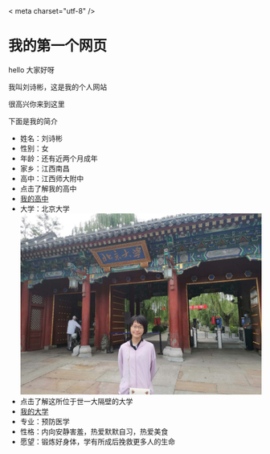 <!DOCTYPE HTML>
<html>
    <head>
        < meta charset="utf-8" />
     <title>欢迎来到刘诗彬的个人网页</title>
</head>
  
<body>
<h1>我的第一个网页</h1>
<p>hello 大家好呀</p>
<p>我叫刘诗彬，这是我的个人网站</p>
<p>很高兴你来到这里</p>
<p>下面是我的简介</p>
<ul>
  <li> 姓名：刘诗彬</li>
  <li> 性别：女</li>
  <li> 年龄：还有近两个月成年</li>
  <li> 家乡：江西南昌</li>
  <li> 高中：江西师大附中</li>
  <li> 点击了解我的高中
  <li> <a href="http://www.jxsdfz.com/ ">我的高中</a> </li>
  <li> 大学：北京大学</li>
  <img src="WechatIMG2.jpeg"/>
  <li>点击了解这所位于世一大隔壁的大学
  <li> <a href="https://www.pku.edu.cn/ ">我的大学</a> </li>
  <li> 专业：预防医学</li>
  <li> 性格：内向安静害羞，热爱默默自习，热爱美食</li>
  <li> 愿望：锻炼好身体，学有所成后挽救更多人的生命</li>
  
